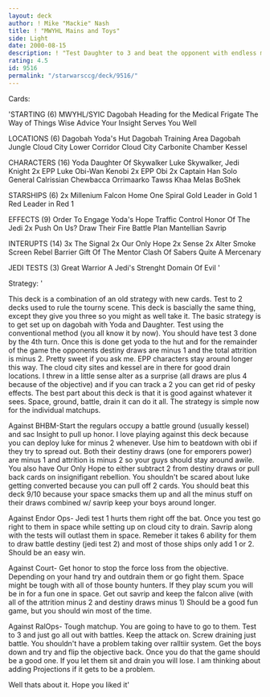 ```yaml
---
layout: deck
author: ! Mike "Mackie" Nash
title: ! "MWYHL Mains and Toys"
side: Light
date: 2000-08-15
description: ! "Test Daughter to 3 and beat the opponent with endless mains."
rating: 4.5
id: 9516
permalink: "/starwarsccg/deck/9516/"
---
```

Cards: 

'STARTING (6)
MWYHL/SYIC
Dagobah
Heading for the Medical Frigate
The Way of Things
Wise Advice
Your Insight Serves You Well

LOCATIONS (6)
Dagobah Yoda's Hut
Dagobah Training Area
Dagobah Jungle
Cloud City Lower Corridor
Cloud City Carbonite Chamber
Kessel

CHARACTERS (16)
Yoda
Daughter Of Skywalker
Luke Skywalker, Jedi Knight
2x EPP Luke
Obi-Wan Kenobi
2x EPP Obi
2x Captain Han Solo
General Calrissian
Chewbacca
Orrimaarko
Tawss Khaa
Melas
BoShek

STARSHIPS (6)
2x Millenium Falcon
Home One
Spiral
Gold Leader in Gold 1
Red Leader in Red 1

EFFECTS (9)
Order To Engage
Yoda's Hope
Traffic Control
Honor Of The Jedi
2x Push On Us?
Draw Their Fire
Battle Plan
Mantellian Savrip

INTERUPTS (14)
3x The Signal
2x Our Only Hope
2x Sense
2x Alter
Smoke Screen
Rebel Barrier
Gift Of The Mentor
Clash Of Sabers
Quite A Mercenary

JEDI TESTS (3)
Great Warrior
A Jedi's Strenght
Domain Of Evil
'

Strategy: '

This deck is a combination of an old strategy with new cards. Test to 2 decks used to rule the tourny scene. This deck is bascially the same thing, except they give you three so you might as well take it. The basic strategy is to get set up on dagobah with Yoda and Daughter. Test using the conventional method (you all know it by now). You should have test 3 done by the 4th turn. Once this is done get yoda to the hut and for the remainder of the game the opponents destiny draws are minus 1 and the total attrition is minus 2. Pretty sweet if you ask me. EPP characters stay around longer this way. The cloud city sites and kessel are in there for good drain locations. I threw in a little sense alter as a surprise (all draws are plus 4 because of the objective) and if you can track a 2 you can get rid of pesky effects. The best part about this deck is that it is good against whatever it sees. Space, ground, battle, drain it can do it all. The strategy is simple now for the individual matchups.

Against BHBM-Start the regulars occupy a battle ground (usually kessel) and sac Insight to pull up honor. I love playing against this deck because you can deploy luke for minus 2 whenever. Use him to beatdown with obi if they try to spread out. Both their destiny draws (one for emporers power) are minus 1 and attrition is minus 2 so your guys should stay around awile. You also have Our Only Hope to either subtract 2 from destiny draws or pull back cards on insignifigant rebellion. You shouldn't be scared about luke getting converted because you can pull off 2 cards. You should beat this deck 9/10 because your space smacks them up and all the minus stuff on their draws combined w/ savrip keep your boys around longer.

Against Endor Ops- Jedi test 1 hurts them right off the bat. Once you test go right to them in space while setting up on cloud city to drain. Savrip along with the tests will outlast them in space. Remeber it takes 6 ability for them to draw battle destiny (jedi test 2) and most of those ships only add 1 or 2. Should be an easy win.

Against Court- Get honor to stop the force loss from the objective. Depending on your hand try and outdrain them or go fight them. Space might be tough with all of those bounty hunters. If they play scum you will be in for a fun one in space. Get out savrip and keep the falcon alive (with all of the attrition minus 2 and destiny draws minus 1) Should be a good fun game, but you should win most of the time.

Against RalOps- Tough matchup. You are going to have to go to them. Test to 3 and just go all out with battles. Keep the attack on. Screw draining just battle. You shouldn't have a problem taking over ralltiir system. Get the boys down and try and flip the objective back. Once you do that the game should be a good one. If you let them sit and drain you will lose. I am thinking about adding Projections if it gets to be a problem.

Well thats about it. Hope you liked it'
